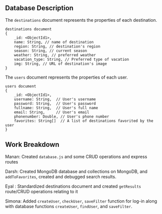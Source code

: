 ## Database Description
The `destinations` document represents the properties of each destination.

```
destinations document
{
    _id: <ObjectId1>,
    name: String, // name of destination
    region: String, // destination's region
    season: String, // current season
    weather: String, // preferred weather
    vacation_type: String, // Preferred type of vacation
    img: String, // URL of destination's image
}
```

The `users` document represents the properties of each user.
```
users document
{
    _id: <ObjectId1>, 
    username: String,  // User's username
    password: String,  // User's password
    fullname: String,  // User's full name
    email: String,     // User's email
    phonenumber: Double, // User's phone number
    favorites: String[]  // A list of destinations favorited by the user
}
```

## Work Breakdown
Manan: Created `database.js` and some CRUD operations and express routes 

Darsh: Created MongoDB database and collections on MongoDB, and `addToFavorites`, created and debugged search results.

Eyal : Standardized destinations document and created `getResults` route/CRUD operations relating to it

Simona: Added `createUser`, `checkUser`, `saveFilter` function for log-in along with database functions `createUser`, `findUser`, and `saveFilter`.
